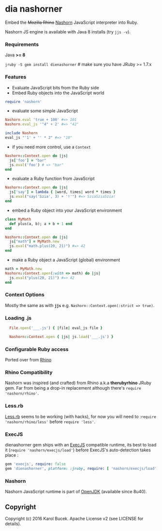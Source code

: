 # dia nashorner

Embed the ~~Mozilla Rhino~~ [Nashorn][0] JavaScript interpreter into Ruby.

Nashorn JS engine is available with Java 8 installs (try `jjs -v`).


### Requirements

Java **>= 8**

`jruby -S gem install dienashorner` # make sure you have JRuby >= 1.7.x


### Features

* Evaluate JavaScript bits from the Ruby side
* Embed Ruby objects into the JavaScript world

```ruby
require 'nashorn'
```

* evaluate some simple JavaScript
```ruby
Nashorn.eval 'true + 100' #=> 101
Nashorn.eval_js '"4" + 2' #=> "42"
```

```ruby
include Nashorn
eval_js "'1' + '' * 2" #=> "10"
```

* if you need more control, use a `Context`
```ruby
Nashorn::Context.open do |js|
  js['foo'] = "bar"
  js.eval('foo') # => "bar"
end
```

* evaluate a Ruby function from JavaScript
```ruby
Nashorn::Context.open do |js|
  js['say'] = lambda { |word, times| word * times }
  js.eval("say('Szia', 3) + '!'") #=> SziaSziaSzia!
end
```

* embed a Ruby object into your JavaScript environment
```ruby
class MyMath
  def plus(a, b); a + b + 1 end
end

Nashorn::Context.open do |js|
  js["math"] = MyMath.new
  js.eval("math.plus(20, 21)") #=> 42
end
```

* make a Ruby object a JavaScript (global) environment
```ruby
math = MyMath.new
Nashorn::Context.open(:with => math) do |js|
  js.eval("plus(20, 21)") #=> 42
end
```


### Context Options

Mostly the same as with **`jjs`** e.g. `Nashorn::Context.open(:strict => true)`.


### Loading .js

```ruby
  File.open('___.js') { |file| eval_js file }
```

```ruby
  Nashorn::Context.open { |js| js.load('___.js') }
```


### Configurable Ruby access

Ported over from [Rhino](https://github.com/cowboyd/therubyrhino#configurable-ruby-access)

<!--
By default accessing Ruby objects from JavaScript is compatible with *therubyracer*:
https://github.com/cowboyd/therubyracer/wiki/Accessing-Ruby-Objects-From-JavaScript

Thus you end-up calling arbitrary no-arg methods as if they were JavaScript properties,
since instance accessors (properties) and methods (functions) are indistinguishable :

```ruby
Nashorn::Context.open do |context|
  context['Time'] = Time
  context.eval('Time.now')
end
```

However, you can customize this behavior and there's another access implementation
that attempts to mirror only attributes as properties as close as possible:
```ruby
class Foo
  attr_accessor :bar

  def initialize
    @bar = "bar"
  end

  def check_bar
    bar == "bar"
  end
end

Rhino::Ruby::Scriptable.access = :attribute
Rhino::Context.open do |context|
  context['Foo'] = Foo
  context.eval('var foo = new Foo()')
  context.eval('foo.bar') # get property using reader
  context.eval('foo.bar = null') # set property using writer
  context.eval('foo.check_bar()') # called like a function
end
```

If you happen to come up with your own access strategy, just set it directly :
```ruby
Rhino::Ruby::Scriptable.access = FooApp::BarAccess.instance
```
-->


### Rhino Compatibility

Nashorn was inspired (and crafted) from Rhino a.k.a **therubyrhino** JRuby gem.
Far from being a drop-in replacement although there's `require 'nashorn/rhino'`.


### Less.rb

[Less.rb](https://github.com/cowboyd/less.rb) seems to be working (with hacks),
for now you will need to :`require 'nashorn/rhino/less'` before `require 'less'`.


### ExecJS

dienashorner gem ships with an [ExecJS][3] compatible runtime, its best to load it
(`require 'nashorn/execjs/load'`) before ExecJS's auto-detection takes place :
```ruby
gem 'execjs', require: false
gem 'dienashorner', platform: :jruby, require: [ 'nashorn/execjs/load', 'execjs' ]
```


### Nashorn

Nashorn JavaScript runtime is part of [OpenJDK][4] (available since 8u40).


## Copyright

Copyright (c) 2016 Karol Bucek. Apache License v2 (see LICENSE for details).

[0]: http://www.oracle.com/technetwork/articles/java/jf14-nashorn-2126515.html
[3]: https://github.com/rails/execjs
[4]: http://openjdk.java.net/projects/nashorn/
